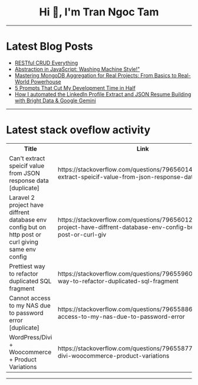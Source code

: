 <h1 align="center">Hi 👋, I'm Tran Ngoc Tam</h1>

---

# Latest Blog Posts 
<!-- BLOG-POST-LIST:START -->
- [RESTful CRUD Everything](https://dev.to/epigene/restful-crud-everything-i87)
- [Abstraction in JavaScript: Washing Machine Style!&quot;](https://dev.to/atapas/abstraction-in-javascript-washing-machine-style-5cc2)
- [Mastering MongoDB Aggregation for Real Projects: From Basics to Real-World Powerhouse](https://dev.to/raajaryan/mastering-mongodb-aggregation-for-real-projects-from-basics-to-real-world-powerhouse-2d14)
- [5 Prompts That Cut My Development Time in Half](https://dev.to/bytesandvibes/5-prompts-that-cut-my-development-time-in-half-23g7)
- [How I automated the LinkedIn Profile Extract and JSON Resume Building with Bright Data &amp; Google Gemini](https://dev.to/ranjancse/how-i-automated-the-linkedin-profile-extract-and-json-resume-building-with-bright-data-google-1o6j)
<!-- BLOG-POST-LIST:END -->

---

# Latest stack oveflow activity
<table>
  <tr><th>Title</th><th>Link</th></tr>
  <!-- STACKOVERFLOW:START --><tr><td>Can&#39;t extract speicif value from JSON response data [duplicate]</td><td>https://stackoverflow.com/questions/79656014/cant-extract-speicif-value-from-json-response-data</td></tr><tr><td>Laravel 2 project have diffrent database env config but on http post or curl giving same env config</td><td>https://stackoverflow.com/questions/79656012/laravel-2-project-have-diffrent-database-env-config-but-on-http-post-or-curl-giv</td></tr><tr><td>Prettiest way to refactor duplicated SQL fragment</td><td>https://stackoverflow.com/questions/79655960/prettiest-way-to-refactor-duplicated-sql-fragment</td></tr><tr><td>Cannot access to my NAS due to password error [duplicate]</td><td>https://stackoverflow.com/questions/79655886/cannot-access-to-my-nas-due-to-password-error</td></tr><tr><td>WordPress/Divi + Woocommerce + Product Variations</td><td>https://stackoverflow.com/questions/79655877/wordpress-divi-woocommerce-product-variations</td></tr><!-- STACKOVERFLOW:END -->
</table>

---


